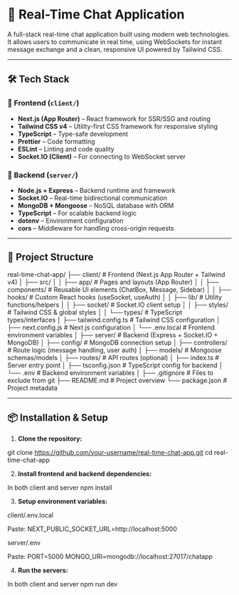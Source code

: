 # 📡 Real-Time Chat Application

A full-stack real-time chat application built using modern web technologies. It allows users to communicate in real time, using WebSockets for instant message exchange and a clean, responsive UI powered by Tailwind CSS.

---

## 🛠️ Tech Stack

### 🔹 Frontend (`client/`)
- **Next.js (App Router)** – React framework for SSR/SSG and routing
- **Tailwind CSS v4** – Utility-first CSS framework for responsive styling
- **TypeScript** – Type-safe development
- **Prettier** – Code formatting
- **ESLint** – Linting and code quality
- **Socket.IO (Client)** – For connecting to WebSocket server

### 🔹 Backend (`server/`)
- **Node.js + Express** – Backend runtime and framework
- **Socket.IO** – Real-time bidirectional communication
- **MongoDB + Mongoose** – NoSQL database with ORM
- **TypeScript** – For scalable backend logic
- **dotenv** – Environment configuration
- **cors** – Middleware for handling cross-origin requests

---

## 🧱 Project Structure

real-time-chat-app/
├── client/ # Frontend (Next.js App Router + Tailwind v4)
│ ├── src/
│ │ ├── app/ # Pages and layouts (App Router)
│ │ ├── components/ # Reusable UI elements (ChatBox, Message, Sidebar)
│ │ ├── hooks/ # Custom React hooks (useSocket, useAuth)
│ │ ├── lib/ # Utility functions/helpers
│ │ ├── socket/ # Socket.IO client setup
│ │ ├── styles/ # Tailwind CSS & global styles
│ │ └── types/ # TypeScript types/interfaces
│ ├── tailwind.config.ts # Tailwind CSS configuration
│ ├── next.config.js # Next.js configuration
│ └── .env.local # Frontend environment variables
│
├── server/ # Backend (Express + Socket.IO + MongoDB)
│ ├── config/ # MongoDB connection setup
│ ├── controllers/ # Route logic (message handling, user auth)
│ ├── models/ # Mongoose schemas/models
│ ├── routes/ # API routes (optional)
│ ├── index.ts # Server entry point
│ ├── tsconfig.json # TypeScript config for backend
│ └── .env # Backend environment variables
│
├── .gitignore # Files to exclude from git
├── README.md # Project overview
└── package.json # Project metadata

---

## 📦 Installation & Setup

1. **Clone the repository:**

git clone https://github.com/your-username/real-time-chat-app.git
cd real-time-chat-app

2. **Install frontend and backend dependencies:**

In both client and server
npm install

3. **Setup environment variables:**

client/.env.local

Paste: 
NEXT_PUBLIC_SOCKET_URL=http://localhost:5000

server/.env

Paste: 
PORT=5000
MONGO_URI=mongodb://localhost:27017/chatapp

4. **Run the servers:**

In both client and server
npm run dev 

